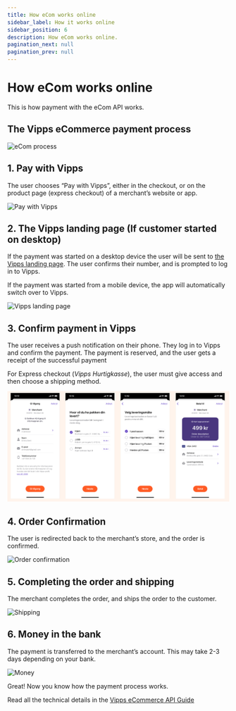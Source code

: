 ```yaml
---
title: How eCom works online
sidebar_label: How it works online
sidebar_position: 6
description: How eCom works online.
pagination_next: null
pagination_prev: null
---
```



# How eCom works online

This is how payment with the eCom API works.

## The Vipps eCommerce payment process

![eCom process](../images/vipps-ecom-process-svg.svg)

## 1. Pay with Vipps

The user chooses “Pay with Vipps”, either in the checkout, or on the product page (express checkout) of a merchant’s website or app.

![Pay with Vipps](../images/vipps-ecom-step1-2.svg)

## 2. The Vipps landing page (If customer started on desktop)

If the payment was started on a desktop device the user will be sent to
[the Vipps landing page](https://developer.vippsmobilepay.com/docs/vipps-developers/common-topics/vipps-landing-page).
The user confirms their number, and is prompted to log in to Vipps.

If the payment was started from a mobile device, the app will automatically switch over to Vipps.

![Vipps landing page](../images/vipps-ecom-step2.svg)

## 3. Confirm payment in Vipps

The user receives a push notification on their phone. They log in to Vipps and confirm the payment. The payment is reserved, and the user gets a receipt of the successful payment

For Express checkout (*Vipps Hurtigkasse*), the user must give access and then choose a shipping method.

![Express checkout flow](../images/vipps-ecom-confirm-express_consent_shipping_options.png)


## 4. Order Confirmation

The user is redirected back to the merchant’s store, and the order is confirmed.

![Order confirmation](../images/vipps-ecom-step4.svg)

## 5. Completing the order and shipping

The merchant completes the order, and ships the order to the customer.

![Shipping](../images/vipps-shipping.svg)

## 6. Money in the bank

The payment is transferred to the merchant’s account. This may take 2-3 days depending on your bank.

![Money](../images/vipps-money.svg)

Great! Now you know how the payment process works.

Read all the technical details in the [Vipps eCommerce API Guide](../vipps-ecom-api.md)
